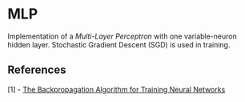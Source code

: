 # MLP

Implementation of a _Multi-Layer Perceptron_ with one variable-neuron hidden layer. Stochastic Gradient Descent (SGD) is used in training.

## References

[1] - [The Backpropagation Algorithm for Training Neural Networks](https://www.youtube.com/watch?v=IMZfiFItrLI)<br>
